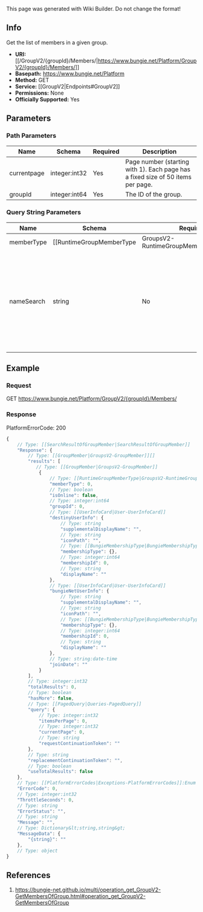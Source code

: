 <span class="wiki-builder">This page was generated with Wiki Builder. Do not change the format!</span>

## Info
Get the list of members in a given group.

* **URI:** [[/GroupV2/{groupId}/Members/|https://www.bungie.net/Platform/GroupV2/{groupId}/Members/]]
* **Basepath:** https://www.bungie.net/Platform
* **Method:** GET
* **Service:** [[GroupV2|Endpoints#GroupV2]]
* **Permissions:** None
* **Officially Supported:** Yes

## Parameters
### Path Parameters
Name | Schema | Required | Description
---- | ------ | -------- | -----------
currentpage | integer:int32 | Yes | Page number (starting with 1). Each page has a fixed size of 50 items per page.
groupId | integer:int64 | Yes | The ID of the group.

### Query String Parameters
Name | Schema | Required | Description
---- | ------ | -------- | -----------
memberType | [[RuntimeGroupMemberType|GroupsV2-RuntimeGroupMemberType]]:Enum | No | Filter out other member types. Use None for all members.
nameSearch | string | No | The name fragment upon which a search should be executed for members with matching display or unique names.

## Example
### Request
GET https://www.bungie.net/Platform/GroupV2/{groupId}/Members/

### Response
PlatformErrorCode: 200
```javascript
{
    // Type: [[SearchResultOfGroupMember|SearchResultOfGroupMember]]
    "Response": {
        // Type: [[GroupMember|GroupsV2-GroupMember]][]
        "results": [
           // Type: [[GroupMember|GroupsV2-GroupMember]]
            {
                // Type: [[RuntimeGroupMemberType|GroupsV2-RuntimeGroupMemberType]]:Enum
                "memberType": 0,
                // Type: boolean
                "isOnline": false,
                // Type: integer:int64
                "groupId": 0,
                // Type: [[UserInfoCard|User-UserInfoCard]]
                "destinyUserInfo": {
                    // Type: string
                    "supplementalDisplayName": "",
                    // Type: string
                    "iconPath": "",
                    // Type: [[BungieMembershipType|BungieMembershipType]]:Enum
                    "membershipType": {},
                    // Type: integer:int64
                    "membershipId": 0,
                    // Type: string
                    "displayName": ""
                },
                // Type: [[UserInfoCard|User-UserInfoCard]]
                "bungieNetUserInfo": {
                    // Type: string
                    "supplementalDisplayName": "",
                    // Type: string
                    "iconPath": "",
                    // Type: [[BungieMembershipType|BungieMembershipType]]:Enum
                    "membershipType": {},
                    // Type: integer:int64
                    "membershipId": 0,
                    // Type: string
                    "displayName": ""
                },
                // Type: string:date-time
                "joinDate": ""
            }
        ],
        // Type: integer:int32
        "totalResults": 0,
        // Type: boolean
        "hasMore": false,
        // Type: [[PagedQuery|Queries-PagedQuery]]
        "query": {
            // Type: integer:int32
            "itemsPerPage": 0,
            // Type: integer:int32
            "currentPage": 0,
            // Type: string
            "requestContinuationToken": ""
        },
        // Type: string
        "replacementContinuationToken": "",
        // Type: boolean
        "useTotalResults": false
    },
    // Type: [[PlatformErrorCodes|Exceptions-PlatformErrorCodes]]:Enum
    "ErrorCode": 0,
    // Type: integer:int32
    "ThrottleSeconds": 0,
    // Type: string
    "ErrorStatus": "",
    // Type: string
    "Message": "",
    // Type: Dictionary&lt;string,string&gt;
    "MessageData": {
        "{string}": ""
    },
    // Type: object
}

```

## References
1. https://bungie-net.github.io/multi/operation_get_GroupV2-GetMembersOfGroup.html#operation_get_GroupV2-GetMembersOfGroup
